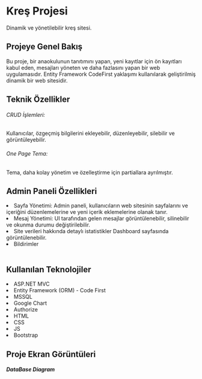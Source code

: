 <h1>Kreş Projesi</h1>
Dinamik ve yönetilebilir kreş sitesi.
<h2>Projeye Genel Bakış</h2>
Bu proje, bir anaokulunun tanıtımını yapan, yeni kayıtlar için ön kayıtları kabul eden, mesajları yöneten ve daha fazlasını yapan bir web uygulamasıdır. Entity Framework CodeFirst yaklaşımı kullanılarak geliştirilmiş dinamik bir web sitesidir.
</br>
<h2>Teknik Özellikler</h2>
<h6>CRUD İşlemleri: </h6> Kullanıcılar, özgeçmiş bilgilerini ekleyebilir, düzenleyebilir, silebilir ve görüntüleyebilir.
<h6>One Page Tema: </h6> Tema, daha kolay yönetim ve özelleştirme için partiallara ayrılmıştır.
</br>
<h2>Admin Paneli Özellikleri</h2>
<li>Sayfa Yönetimi: Admin paneli, kullanıcıların web sitesinin sayfalarını ve içeriğini düzenlemelerine ve yeni içerik eklemelerine olanak tanır.</li>
<li>Mesaj Yönetimi:  UI tarafından gelen mesajlar görüntülenebilir, silinebilir ve okunma durumu değiştirilebilir.</li>
<li>Site verileri hakkında detaylı istatistikler Dashboard sayfasında görüntülenebilir.</li>
<li>Bildirimler</li>
</br>
<h2>Kullanılan Teknolojiler</h2>
<li>ASP.NET MVC</li>
<li>Entity Framework (ORM) - Code First</li>
<li>MSSQL</li>
<li>Google Chart</li>
<li>Authorize</li>
<li>HTML</li>
<li>CSS</li>
<li>JS</li>
<li>Bootstrap</li>
<h2>Proje Ekran Görüntüleri</h2>
<h5>DataBase Diagram</h5>
